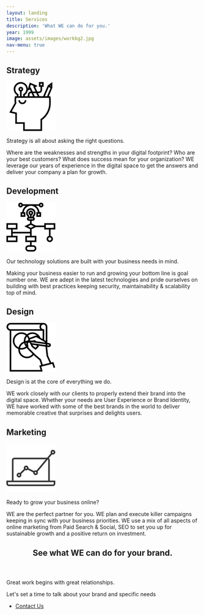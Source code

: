 ```yaml
---
layout: landing
title: Services
description: 'What WE can do for you.'
year: 1999
image: assets/images/workbg2.jpg
nav-menu: true
---
```


<section id="one">
  <div class="inner">
    <div class="row uniform">
      <div class="6u 12u$(medium)">
        <div class="callout">
          <div class="row">
            <h2>Strategy</h2>
          </div>
          <div class="row">
            <div class="4u">
              <img src="/assets/images/strategy.png">
            </div>
            <div class="8u">
              <p>Strategy is all about asking the right questions.</p>
              <p>Where are the weaknesses and strengths in your digital footprint? Who are your best customers? What does success mean for your organization? WE leverage our years of experience in the digital space to get the answers and  deliver your company a plan for growth.</p>
            </div>
          </div>
        </div>
      </div>
       <div class="6u$ 12u$(medium)">
        <div class="callout">
          <div class="row">
            <h2>Development</h2>
          </div>
           <div class="row">
            <div class="4u">
              <img src="/assets/images/development.png">
            </div>
            <div class="8u">
              <p>Our technology solutions are built with your business needs in mind.</p>
              <p>Making your business easier to run and growing your bottom line is goal number one. WE are adept in the latest technologies and pride ourselves on building with best practices keeping security, maintainability & scalability top of mind.</p>
            </div>
          </div>
        </div>
     </div>
    </div>
    <div class="row uniform">
      <div class="6u 12u$(medium)">
        <div class="callout">
          <div class="row">
            <h2>Design</h2>
          </div>
          <div class="row">
            <div class="4u image">
              <img src="/assets/images/design.png">
            </div>
            <div class="8u text">
              <p>Design is at the core of everything we do.</p>
               <p>WE work closely with our clients to properly extend their brand into the digital space. Whether your needs are User Experience or Brand Identity, WE have worked with some of the best brands in the world to deliver memorable creative that surprises and delights users.</p>
            </div>
          </div>
        </div>
      </div>
       <div class="6u$ 12u$(medium)">
        <div class="callout">
          <div class="row">
            <h2>Marketing</h2>
          </div>
           <div class="row">
            <div class="4u">
              <img src="/assets/images/marketing.png">
            </div>
            <div class="8u">
              <p>Ready to grow your business online? 
              </p>
              <p>WE are the perfect partner for you. WE plan and execute killer campaigns keeping in sync with your business priorities. WE use a mix of all aspects of online marketing from Paid Search & Social, SEO to set you up for sustainable growth and a positive return on investment.</p>
            </div>
          </div>
        </div>
      </div>
    </div> <!-- row -->
  </div>
</section>

<section id="two">
    <div class="inner">
        <header class="major">
            <h2>See what WE can do for your brand.</h2>
        </header>
        <p>Great work begins with great relationships.</p> 
        <p>Let's set a time to talk about your brand and specific needs</p>
        <ul class="actions">
          <li><a href="#contact" class="button next special scrolly">Contact Us</a></li>
        </ul>
    </div>
</section>

